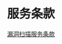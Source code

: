服务条款 
=========================



[漏洞扫描服务条款](http://terms.aliyun.com/legal-agreement/terms/suit_bu1_ali_cloud/suit_bu1_ali_cloud201912191722_63387.html)
